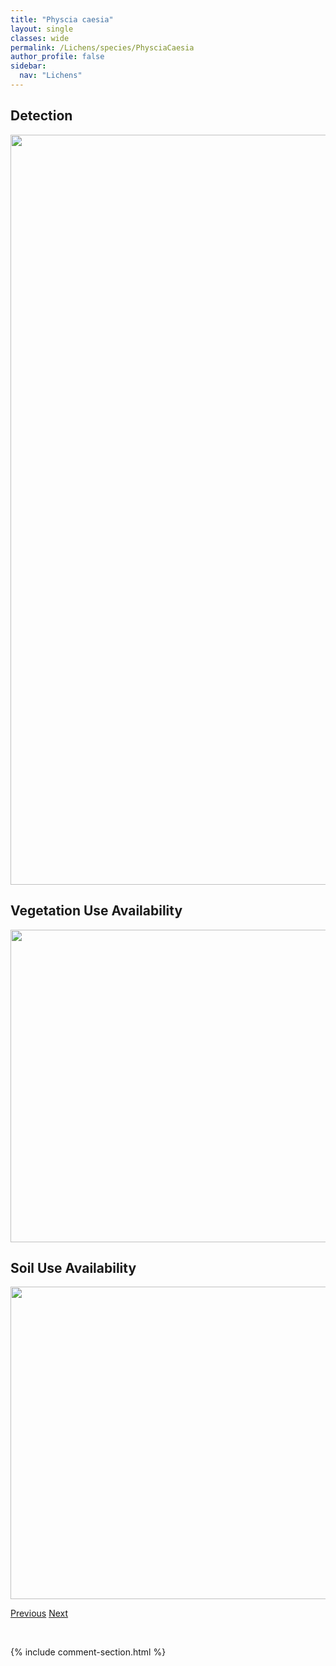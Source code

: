 ```yaml
---
title: "Physcia caesia"
layout: single
classes: wide
permalink: /Lichens/species/PhysciaCaesia
author_profile: false
sidebar:
  nav: "Lichens"
---
```


<h2>Detection</h2>

<a href="https://drive.google.com/uc?export=view&id=1DHMGCITQPgNtY31X1GbentwrJc0aqDK2">
<img src="https://drive.google.com/uc?export=view&id=1DHMGCITQPgNtY31X1GbentwrJc0aqDK2" height = "1200" width = "800">
</a>


<h2>Vegetation Use Availability</h2>

<a href="https://drive.google.com/uc?export=view&id=1vA8J3ULn-qXM6HtBTXK8gSM31XFBjJpL">
<img src="https://drive.google.com/uc?export=view&id=1vA8J3ULn-qXM6HtBTXK8gSM31XFBjJpL" height = "500" width = "1000">
</a>


<h2>Soil Use Availability</h2>

<a href="https://drive.google.com/uc?export=view&id=104PQgYSLBBNYg1TaoBhDPMgyLNawhh7u">
<img src="https://drive.google.com/uc?export=view&id=104PQgYSLBBNYg1TaoBhDPMgyLNawhh7u" height = "500" width = "1000">
</a>


<a href="/DevelopmentWebsite/Lichens/species/PhysciaAipoliaAlnophila" class="pagination--pager" title="Physcia aipolia/alnophila">Previous</a> <a href="/DevelopmentWebsite/Lichens/species/PhysciaDimidiata" class="pagination--pager" title="Physcia dimidiata">Next</a>

<p>&nbsp;</p>

{% include comment-section.html %}

